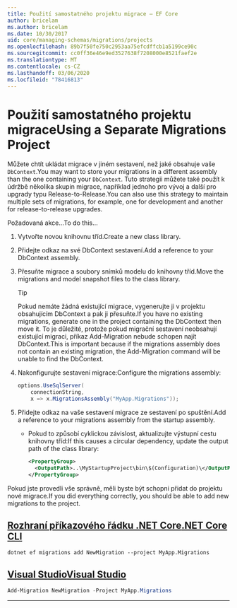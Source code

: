 ```yaml
---
title: Použití samostatného projektu migrace – EF Core
author: bricelam
ms.author: bricelam
ms.date: 10/30/2017
uid: core/managing-schemas/migrations/projects
ms.openlocfilehash: 89b7f50fe750c2953aa75efcdffcb1a5199ce90c
ms.sourcegitcommit: cc0ff36e46e9ed3527638f7208000e8521faef2e
ms.translationtype: MT
ms.contentlocale: cs-CZ
ms.lasthandoff: 03/06/2020
ms.locfileid: "78416813"
---
```

# <a name="using-a-separate-migrations-project"></a><span data-ttu-id="2c159-102">Použití samostatného projektu migrace</span><span class="sxs-lookup"><span data-stu-id="2c159-102">Using a Separate Migrations Project</span></span>

<span data-ttu-id="2c159-103">Můžete chtít ukládat migrace v jiném sestavení, než jaké obsahuje vaše `DbContext`.</span><span class="sxs-lookup"><span data-stu-id="2c159-103">You may want to store your migrations in a different assembly than the one containing your `DbContext`.</span></span> <span data-ttu-id="2c159-104">Tuto strategii můžete také použít k údržbě několika skupin migrace, například jednoho pro vývoj a další pro upgrady typu Release-to-Release.</span><span class="sxs-lookup"><span data-stu-id="2c159-104">You can also use this strategy to maintain multiple sets of migrations, for example, one for development and another for release-to-release upgrades.</span></span>

<span data-ttu-id="2c159-105">Požadovaná akce...</span><span class="sxs-lookup"><span data-stu-id="2c159-105">To do this...</span></span>

1. <span data-ttu-id="2c159-106">Vytvořte novou knihovnu tříd.</span><span class="sxs-lookup"><span data-stu-id="2c159-106">Create a new class library.</span></span>

2. <span data-ttu-id="2c159-107">Přidejte odkaz na své DbContext sestavení.</span><span class="sxs-lookup"><span data-stu-id="2c159-107">Add a reference to your DbContext assembly.</span></span>

3. <span data-ttu-id="2c159-108">Přesuňte migrace a soubory snímků modelu do knihovny tříd.</span><span class="sxs-lookup"><span data-stu-id="2c159-108">Move the migrations and model snapshot files to the class library.</span></span>
   > [!TIP]
   > <span data-ttu-id="2c159-109">Pokud nemáte žádná existující migrace, vygenerujte ji v projektu obsahujícím DbContext a pak ji přesuňte.</span><span class="sxs-lookup"><span data-stu-id="2c159-109">If you have no existing migrations, generate one in the project containing the DbContext then move it.</span></span>
   > <span data-ttu-id="2c159-110">To je důležité, protože pokud migrační sestavení neobsahují existující migraci, příkaz Add-Migration nebude schopen najít DbContext.</span><span class="sxs-lookup"><span data-stu-id="2c159-110">This is important because if the migrations assembly does not contain an existing migration, the Add-Migration command will be unable to find the DbContext.</span></span>

4. <span data-ttu-id="2c159-111">Nakonfigurujte sestavení migrace:</span><span class="sxs-lookup"><span data-stu-id="2c159-111">Configure the migrations assembly:</span></span>

   ``` csharp
   options.UseSqlServer(
       connectionString,
       x => x.MigrationsAssembly("MyApp.Migrations"));
   ```

5. <span data-ttu-id="2c159-112">Přidejte odkaz na vaše sestavení migrace ze sestavení po spuštění.</span><span class="sxs-lookup"><span data-stu-id="2c159-112">Add a reference to your migrations assembly from the startup assembly.</span></span>
   * <span data-ttu-id="2c159-113">Pokud to způsobí cyklickou závislost, aktualizujte výstupní cestu knihovny tříd:</span><span class="sxs-lookup"><span data-stu-id="2c159-113">If this causes a circular dependency, update the output path of the class library:</span></span>

     ``` xml
     <PropertyGroup>
       <OutputPath>..\MyStartupProject\bin\$(Configuration)\</OutputPath>
     </PropertyGroup>
     ```

<span data-ttu-id="2c159-114">Pokud jste provedli vše správně, měli byste být schopni přidat do projektu nové migrace.</span><span class="sxs-lookup"><span data-stu-id="2c159-114">If you did everything correctly, you should be able to add new migrations to the project.</span></span>

## <a name="net-core-cli"></a>[<span data-ttu-id="2c159-115">Rozhraní příkazového řádku .NET Core</span><span class="sxs-lookup"><span data-stu-id="2c159-115">.NET Core CLI</span></span>](#tab/dotnet-core-cli)

```dotnetcli
dotnet ef migrations add NewMigration --project MyApp.Migrations
```

## <a name="visual-studio"></a>[<span data-ttu-id="2c159-116">Visual Studio</span><span class="sxs-lookup"><span data-stu-id="2c159-116">Visual Studio</span></span>](#tab/vs)

``` powershell
Add-Migration NewMigration -Project MyApp.Migrations
```

***
